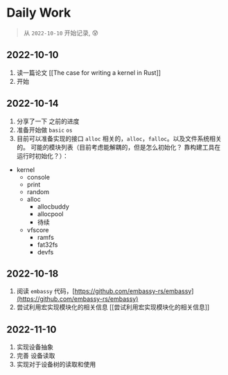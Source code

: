 # Daily Work
> 从 `2022-10-10` 开始记录, 😰

## 2022-10-10
1. 读一篇论文 [[The case for writing a kernel in Rust]]
2. 开始

## 2022-10-14
1. 分享了一下 之前的进度
2. 准备开始做 `basic` `os`
3. 目前可以准备实现的接口 `alloc` 相关的，`alloc`，`falloc`。以及文件系统相关的。
可能的模块列表（目前考虑能解耦的，但是怎么初始化？  靠构建工具在运行时初始化？）：

- kernel
	- console
	- print
	- random
	- alloc
		- allocbuddy
		- allocpool
		- 待续
	- vfscore
		- ramfs
		- fat32fs
		- devfs
## 2022-10-18
1. 阅读 `embassy` 代码，[https://github.com/embassy-rs/embassy](https://github.com/embassy-rs/embassy)
2. 尝试利用宏实现模块化的相关信息 [[尝试利用宏实现模块化的相关信息]]

## 2022-11-10
1. 实现设备抽象
2. 完善 设备读取
3. 实现对于设备树的读取和使用